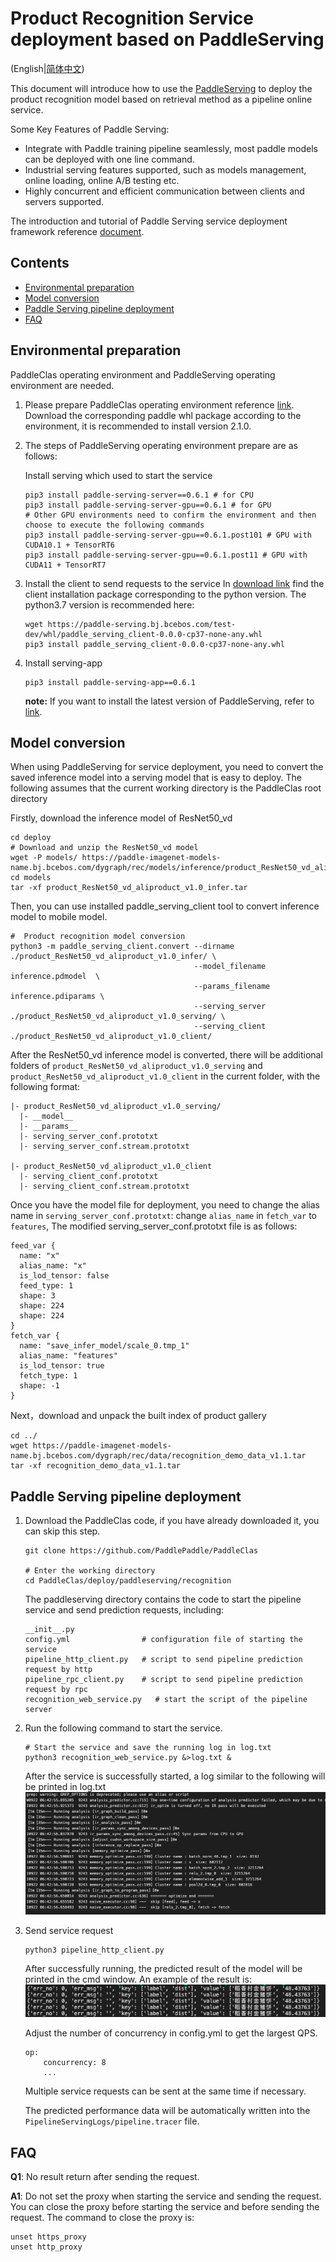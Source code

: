 # Product Recognition Service deployment based on PaddleServing  

(English|[简体中文](./README_CN.md))

This document will introduce how to use the [PaddleServing](https://github.com/PaddlePaddle/Serving/blob/develop/README.md) to deploy the product recognition model based on retrieval method as a pipeline online service.

Some Key Features of Paddle Serving:
- Integrate with Paddle training pipeline seamlessly, most paddle models can be deployed with one line command.
- Industrial serving features supported, such as models management, online loading, online A/B testing etc.
- Highly concurrent and efficient communication between clients and servers supported.

The introduction and tutorial of Paddle Serving service deployment framework reference [document](https://github.com/PaddlePaddle/Serving/blob/develop/README.md).

## Contents
- [Environmental preparation](#environmental-preparation)
- [Model conversion](#model-conversion)
- [Paddle Serving pipeline deployment](#paddle-serving-pipeline-deployment)
- [FAQ](#faq)

<a name="environmental-preparation"></a>
## Environmental preparation

PaddleClas operating environment and PaddleServing operating environment are needed.

1. Please prepare PaddleClas operating environment reference [link](../../docs/zh_CN/tutorials/install.md).
   Download the corresponding paddle whl package according to the environment, it is recommended to install version 2.1.0.

2. The steps of PaddleServing operating environment prepare are as follows:

    Install serving which used to start the service
    ```
    pip3 install paddle-serving-server==0.6.1 # for CPU
    pip3 install paddle-serving-server-gpu==0.6.1 # for GPU
    # Other GPU environments need to confirm the environment and then choose to execute the following commands
    pip3 install paddle-serving-server-gpu==0.6.1.post101 # GPU with CUDA10.1 + TensorRT6
    pip3 install paddle-serving-server-gpu==0.6.1.post11 # GPU with CUDA11 + TensorRT7
    ```

3. Install the client to send requests to the service
    In [download link](https://github.com/PaddlePaddle/Serving/blob/develop/doc/LATEST_PACKAGES.md) find the client installation package corresponding to the python version.
    The python3.7 version is recommended here:

    ```
    wget https://paddle-serving.bj.bcebos.com/test-dev/whl/paddle_serving_client-0.0.0-cp37-none-any.whl
    pip3 install paddle_serving_client-0.0.0-cp37-none-any.whl
    ```

4. Install serving-app
    ```
    pip3 install paddle-serving-app==0.6.1
    ```

   **note:** If you want to install the latest version of PaddleServing, refer to [link](https://github.com/PaddlePaddle/Serving/blob/develop/doc/LATEST_PACKAGES.md).


<a name="model-conversion"></a>
## Model conversion
When using PaddleServing for service deployment, you need to convert the saved inference model into a serving model that is easy to deploy.
The following assumes that the current working directory is the PaddleClas root directory

Firstly, download the inference model of ResNet50_vd
```
cd deploy
# Download and unzip the ResNet50_vd model
wget -P models/ https://paddle-imagenet-models-name.bj.bcebos.com/dygraph/rec/models/inference/product_ResNet50_vd_aliproduct_v1.0_infer.tar
cd models
tar -xf product_ResNet50_vd_aliproduct_v1.0_infer.tar
```

Then, you can use installed paddle_serving_client tool to convert inference model to mobile model.
```
#  Product recognition model conversion
python3 -m paddle_serving_client.convert --dirname ./product_ResNet50_vd_aliproduct_v1.0_infer/ \
                                         --model_filename inference.pdmodel  \
                                         --params_filename inference.pdiparams \
                                         --serving_server ./product_ResNet50_vd_aliproduct_v1.0_serving/ \
                                         --serving_client ./product_ResNet50_vd_aliproduct_v1.0_client/
```

After the ResNet50_vd inference model is converted, there will be additional folders of `product_ResNet50_vd_aliproduct_v1.0_serving` and `product_ResNet50_vd_aliproduct_v1.0_client` in the current folder, with the following format:
```
|- product_ResNet50_vd_aliproduct_v1.0_serving/
  |- __model__  
  |- __params__
  |- serving_server_conf.prototxt  
  |- serving_server_conf.stream.prototxt

|- product_ResNet50_vd_aliproduct_v1.0_client
  |- serving_client_conf.prototxt  
  |- serving_client_conf.stream.prototxt
```

Once you have the model file for deployment, you need to change the alias name in `serving_server_conf.prototxt`:  change `alias_name` in `fetch_var` to `features`,
The modified serving_server_conf.prototxt file is as follows:
```
feed_var {
  name: "x"
  alias_name: "x"
  is_lod_tensor: false
  feed_type: 1
  shape: 3
  shape: 224
  shape: 224
}
fetch_var {
  name: "save_infer_model/scale_0.tmp_1"
  alias_name: "features"
  is_lod_tensor: true
  fetch_type: 1
  shape: -1
}
```

Next，download and unpack the built index of product gallery
```
cd ../
wget https://paddle-imagenet-models-name.bj.bcebos.com/dygraph/rec/data/recognition_demo_data_v1.1.tar
tar -xf recognition_demo_data_v1.1.tar
```


<a name="paddle-serving-pipeline-deployment"></a>
## Paddle Serving pipeline deployment

1. Download the PaddleClas code, if you have already downloaded it, you can skip this step.
    ```
    git clone https://github.com/PaddlePaddle/PaddleClas

    # Enter the working directory  
    cd PaddleClas/deploy/paddleserving/recognition
    ```

    The paddleserving directory contains the code to start the pipeline service and send prediction requests, including:
    ```
    __init__.py
    config.yml                # configuration file of starting the service
    pipeline_http_client.py   # script to send pipeline prediction request by http
    pipeline_rpc_client.py    # script to send pipeline prediction request by rpc
    recognition_web_service.py   # start the script of the pipeline server
    ```

2. Run the following command to start the service.
    ```
    # Start the service and save the running log in log.txt
    python3 recognition_web_service.py &>log.txt &
    ```
    After the service is successfully started, a log similar to the following will be printed in log.txt
    ![](../imgs/start_server_recog.png)

3. Send service request
    ```
    python3 pipeline_http_client.py
    ```
    After successfully running, the predicted result of the model will be printed in the cmd window. An example of the result is:
    ![](../imgs/results_recog.png)  

    Adjust the number of concurrency in config.yml to get the largest QPS. 

    ```
    op:
        concurrency: 8
        ...
    ```

    Multiple service requests can be sent at the same time if necessary.

    The predicted performance data will be automatically written into the `PipelineServingLogs/pipeline.tracer` file.

<a name="faq"></a>
## FAQ
**Q1**: No result return after sending the request.

**A1**: Do not set the proxy when starting the service and sending the request. You can close the proxy before starting the service and before sending the request. The command to close the proxy is:
```
unset https_proxy
unset http_proxy
```  
